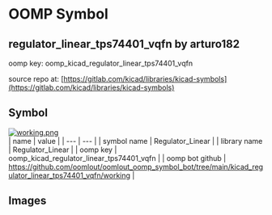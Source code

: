 # OOMP Symbol  
## regulator_linear_tps74401_vqfn  by arturo182  
  
oomp key: oomp_kicad_regulator_linear_tps74401_vqfn  
  
source repo at: [https://gitlab.com/kicad/libraries/kicad-symbols](https://gitlab.com/kicad/libraries/kicad-symbols)  
## Symbol  
  
[![working.png](working_600.png)](working.png)  
| name | value | 
| --- | --- | 
| symbol name | Regulator_Linear | 
| library name | Regulator_Linear | 
| oomp key | oomp_kicad_regulator_linear_tps74401_vqfn | 
| oomp bot github | https://github.com/oomlout/oomlout_oomp_symbol_bot/tree/main/kicad_regulator_linear_tps74401_vqfn/working | 
## Images  
